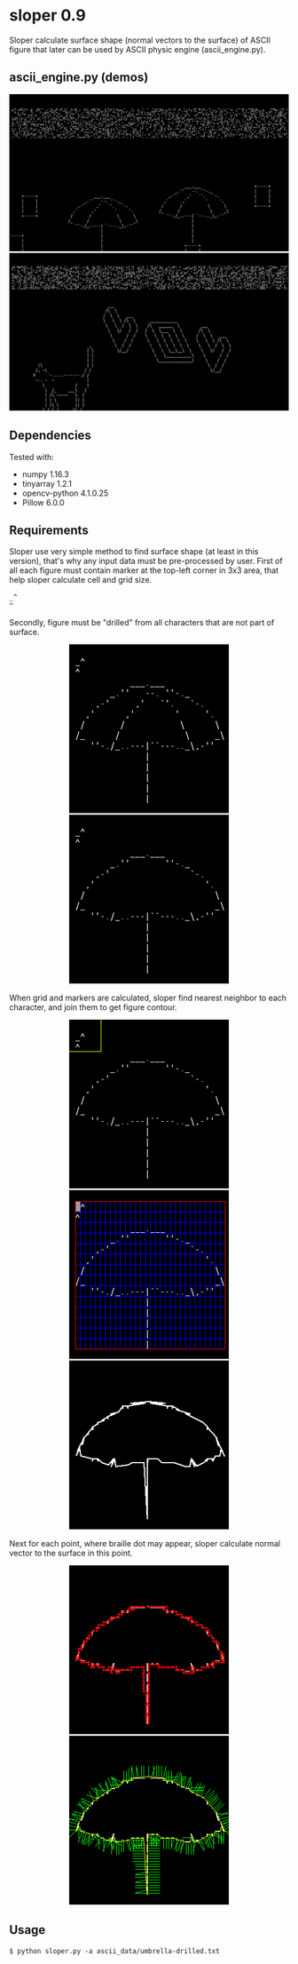 # sloper 0.9
Sloper calculate surface shape (normal vectors to the surface) of ASCII figure that later can be used by ASCII physic engine (ascii_engine.py).

## ascii_engine.py (demos)
<p align="center">
<img src="./doc/demo1.gif"/>
<img src="./doc/demo3.gif"/>
</p>

## Dependencies
Tested with:
- numpy            1.16.3
- tinyarray        1.2.1
- opencv-python    4.1.0.25
- Pillow           6.0.0

## Requirements
Sloper use very simple method to find surface shape (at least in this version), that's why any input data must be pre-processed by user.
First of all each figure must contain marker at the top-left corner in 3x3 area, that help sloper calculate cell and grid size.
```
_^
^
```
Secondly, figure must be "drilled" from all characters that are not part of surface.

<p align="center">
<img src="./doc/umbrella_not_drilled.png"/>
<img src="./doc/umbrella_drilled.png"/>
</p>

When grid and markers are calculated, sloper find nearest neighbor to each character, and join them to get figure contour.

<p align="center">
<img src="./doc/ascii_image.png"/>
<img src="./doc/grid_and_markers.png"/>
<img src="./doc/contours.png"/>
</p>

Next for each point, where braille dot may appear, sloper calculate normal vector to the surface in this point.

<p align="center">
<img src="./doc/braille_dots.png"/>
<img src="./doc/normal_vectors.png"/>
</p>

## Usage
```
$ python sloper.py -a ascii_data/umbrella-drilled.txt
```

